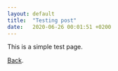 ```yaml
---
layout: default
title:  "Testing post"
date:   2020-06-26 00:01:51 +0200
---
```



This is a simple test page.

[Back](./).